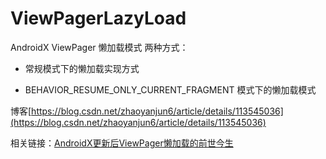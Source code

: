 # ViewPagerLazyLoad
AndroidX ViewPager 懒加载模式 两种方式：

- 常规模式下的懒加载实现方式

- BEHAVIOR_RESUME_ONLY_CURRENT_FRAGMENT 模式下的懒加载模式

博客[https://blog.csdn.net/zhaoyanjun6/article/details/113545036](https://blog.csdn.net/zhaoyanjun6/article/details/113545036)


相关链接：[AndroidX更新后ViewPager懒加载的前世今生](https://juejin.cn/post/6844904042024419336)
